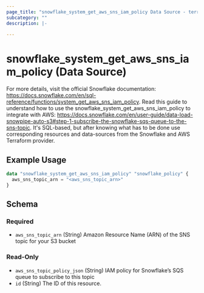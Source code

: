```yaml
---
page_title: "snowflake_system_get_aws_sns_iam_policy Data Source - terraform-provider-snowflake"
subcategory: ""
description: |-
  
---
```


# snowflake_system_get_aws_sns_iam_policy (Data Source)



For more details, visit the official Snowflake documentation: https://docs.snowflake.com/en/sql-reference/functions/system_get_aws_sns_iam_policy.
Read this guide to understand how to use the snowflake_system_get_aws_sns_iam_policy to integrate with AWS: https://docs.snowflake.com/en/user-guide/data-load-snowpipe-auto-s3#step-1-subscribe-the-snowflake-sqs-queue-to-the-sns-topic.
It's SQL-based, but after knowing what has to be done use corresponding resources and data-sources from the Snowflake and AWS Terraform provider.

## Example Usage

```terraform
data "snowflake_system_get_aws_sns_iam_policy" "snowflake_policy" {
  aws_sns_topic_arn = "<aws_sns_topic_arn>"
}
```

<!-- schema generated by tfplugindocs -->
## Schema

### Required

- `aws_sns_topic_arn` (String) Amazon Resource Name (ARN) of the SNS topic for your S3 bucket

### Read-Only

- `aws_sns_topic_policy_json` (String) IAM policy for Snowflake’s SQS queue to subscribe to this topic
- `id` (String) The ID of this resource.
